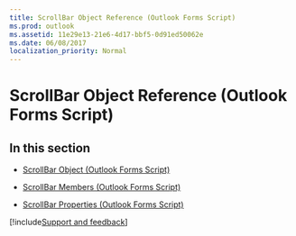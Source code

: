 ```yaml
---
title: ScrollBar Object Reference (Outlook Forms Script)
ms.prod: outlook
ms.assetid: 11e29e13-21e6-4d17-bbf5-0d91ed50062e
ms.date: 06/08/2017
localization_priority: Normal
---
```



# ScrollBar Object Reference (Outlook Forms Script)

## In this section


-  [ScrollBar Object (Outlook Forms Script)](Outlook.scrollbar.md)
    
-  [ScrollBar Members (Outlook Forms Script)](Outlook.scrollbar(members).md)
    
-  [ScrollBar Properties (Outlook Forms Script)](Outlook.scrollbar(properties).md)

[!include[Support and feedback](~/includes/feedback-boilerplate.md)]
